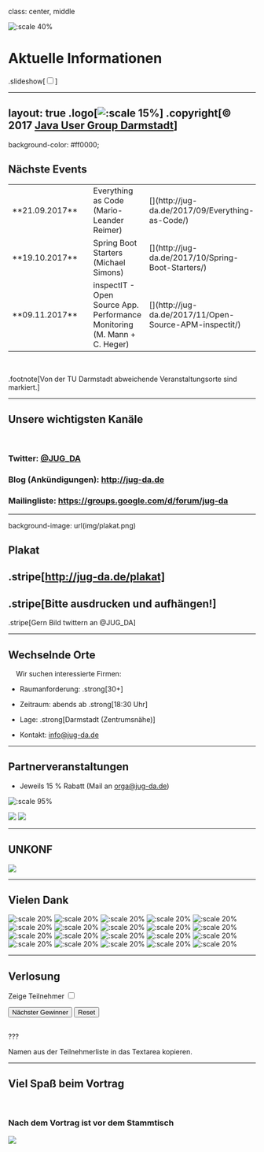 class: center, middle

![:scale 40%](img/logo_rund.png)

# Aktuelle Informationen
.slideshow[<input id="autoSlideshow" type="checkbox" title="Auto Slideshow" />]

---
layout: true
.logo[![:scale 15%](img/logo_rund.png)]
.copyright[&copy; 2017 [Java User Group Darmstadt](http://jug-da.de/2017/01/)]
---
background-color: #ff0000;

## <i class="fa fa-calendar"></i> Nächste Events

<table>
	<tr>
		<td>**21.09.2017**</td>
		<td><i class="fa fa-university fa-container"><i class="fa fa-ban fa-nested"></i></i></td>
		<td>Everything as Code<br/>(Mario-Leander Reimer)</td>
		<td>[<i class="fa fa-external-link"></i>](http://jug-da.de/2017/09/Everything-as-Code/)</td>
	</tr>
	<tr>
		<td>**19.10.2017**</td>
		<td><i class="fa fa-university"></i></td>
		<td>Spring Boot Starters<br/>(Michael Simons)</td>
		<td>[<i class="fa fa-external-link"></i>](http://jug-da.de/2017/10/Spring-Boot-Starters/)</td>
	</tr>
	<tr>
		<td>**09.11.2017**</td>
		<td><i class="fa fa-university"></i></td>
		<td>inspectIT - Open Source App. Performance Monitoring<br/>(M. Mann + C. Heger)</td>
		<td>[<i class="fa fa-external-link"></i>](http://jug-da.de/2017/11/Open-Source-APM-inspectit/)</td>
	</tr>
</table>
&nbsp;

.footnote[Von der TU Darmstadt abweichende Veranstaltungsorte sind markiert.]

---

## <i class="fa fa-bullhorn"></i> Unsere wichtigsten Kanäle

&nbsp;
### **Twitter**: [@JUG_DA](https://twitter.com/jug_da)

### **Blog** (Ankündigungen): http://jug-da.de

### **Mailingliste**: https://groups.google.com/d/forum/jug-da

---

background-image: url(img/plakat.png)

## <i class="fa fa-list-alt"></i> Plakat

.stripe[http://jug-da.de/plakat]
--
.stripe[Bitte ausdrucken und aufhängen!]
--
.stripe[Gern Bild twittern an @JUG_DA]

---

## <i class="fa fa-building-o"></i> Wechselnde Orte

&nbsp;
&nbsp;
Wir suchen interessierte Firmen:

- Raumanforderung: .strong[30+]

- Zeitraum: abends ab .strong[18:30 Uhr]

- Lage: .strong[Darmstadt (Zentrumsnähe)]

- Kontakt: info@jug-da.de

---

## <i class="fa fa-bullhorn"></i> Partnerveranstaltungen

* Jeweils 15 % Rabatt (Mail an orga@jug-da.de)

![:scale 95%](img/sus_apicon.jpg)

![](img/sus_jes.jpg) ![](img/wjax.jpg)

---

## <i class="fa fa-bullhorn"></i> UNKONF

![](img/unkonf.jpg)

---

## <i class="fa fa-building-o"></i> Vielen Dank

![:scale 20%](img/sponsors/tud.png)
![:scale 20%](img/sponsors/sus.png)
![:scale 20%](img/sponsors/idea.png)
![:scale 20%](img/sponsors/dpunkt.png)
![:scale 20%](img/sponsors/epress.png)
![:scale 20%](img/sponsors/hanser.png)
![:scale 20%](img/sponsors/accso.png)
![:scale 20%](img/sponsors/axxessio.png)
![:scale 20%](img/sponsors/msg.png)
![:scale 20%](img/sponsors/itforwork.png)
![:scale 20%](img/sponsors/sigs.png)
![:scale 20%](img/sponsors/innoq.png)
![:scale 20%](img/sponsors/nterra.png)
![:scale 20%](img/sponsors/cosee.png)
![:scale 20%](img/sponsors/telekom.png)
![:scale 20%](img/sponsors/entwicklertag.png)
![:scale 20%](img/sponsors/gi.png)
![:scale 20%](img/sponsors/qaware.png)
![:scale 20%](img/sponsors/interes.png)
![:scale 20%](img/sponsors/igd.png)

---

## <i class="fa fa-users"></i> Verlosung

<label for="showAttendees">Zeige Teilnehmer <input id="showAttendees" type="checkbox" title="Zeige Teilnehmer" /></label>

<textarea id="attendees" style="display:none;" rows="10" cols="40" onClick="resizeLotteryInput(false);" onBlur="resizeLotteryInput(true);">
Gerd
Jan
Jörn
Marcel
Niko
Sebastian
Falk</textarea>

<div>
    <button onClick="nextWinner()">Nächster Gewinner</button>
    <button onClick="resetLottery()">Reset</button>
</div>

<h2 id="winner" style="color:red"></h2>

???

Namen aus der Teilnehmerliste in das Textarea kopieren.

---

## Viel Spaß beim Vortrag

&nbsp;

### Nach dem Vortrag ist vor dem Stammtisch
   
![](img/kneipe.png)
